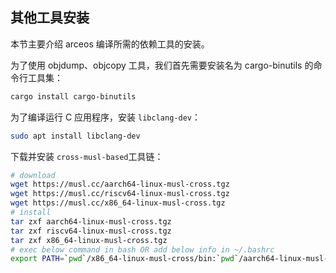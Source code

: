 ## 其他工具安装

本节主要介绍 arceos 编译所需的依赖工具的安装。

为了使用 objdump、objcopy 工具，我们首先需要安装名为 cargo-binutils 的命令行工具集：

```bash
cargo install cargo-binutils
```

为了编译运行 C 应用程序，安装 `libclang-dev`：

```bash
sudo apt install libclang-dev
```

下载并安装 `cross-musl-based`工具链：

```bash
# download
wget https://musl.cc/aarch64-linux-musl-cross.tgz
wget https://musl.cc/riscv64-linux-musl-cross.tgz
wget https://musl.cc/x86_64-linux-musl-cross.tgz
# install
tar zxf aarch64-linux-musl-cross.tgz
tar zxf riscv64-linux-musl-cross.tgz
tar zxf x86_64-linux-musl-cross.tgz
# exec below command in bash OR add below info in ~/.bashrc
export PATH=`pwd`/x86_64-linux-musl-cross/bin:`pwd`/aarch64-linux-musl-cross/bin:`pwd`/riscv64-linux-musl-cross/bin:$PATH
```







